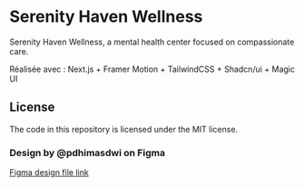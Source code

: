 # Serenity Haven Wellness

Serenity Haven Wellness, a mental health center focused on compassionate care.

Réalisée avec :
Next.js + Framer Motion + TailwindCSS + Shadcn/ui + Magic UI

## License

The code in this repository is licensed under the MIT license.

### Design by @pdhimasdwi on Figma

[Figma design file link](https://www.figma.com/community/file/1421388786828381883/mental-health-center-landing-page-serenity-haven-web-design)
